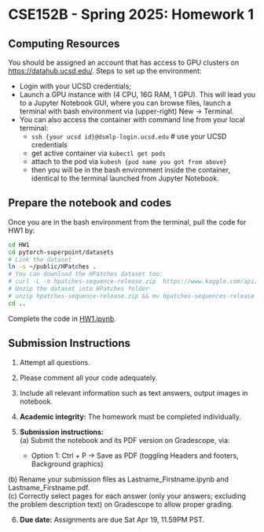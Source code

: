 # CSE152B - Spring 2025: Homework 1
## Computing Resources

You should be assigned an account that has access to GPU clusters on https://datahub.ucsd.edu/. Steps to set up the environment:
- Login with your UCSD credentials;
- Launch a GPU instance with (4 CPU, 16G RAM, 1 GPU). This will lead you to a Jupyter Notebook GUI, where you can browse files, launch a terminal with bash environment via (upper-right) New -> Terminal.
- You can also access the container with command line from your local terminal:
    - `ssh {your ucsd id}@dsmlp-login.ucsd.edu` # use your UCSD credentials
    - get active container via `kubectl get pods`
    - attach to the pod via `kubesh {pod name you got from above}`
    - then you will be in the bash environment inside the container, identical to the terminal launched from Jupyter Notebook.
    
## Prepare the notebook and codes
Once you are in the bash environment from the terminal, pull the code for HW1 by:

```bash
cd HW1
cd pytorch-superpoint/datasets
# Link the dataset
ln -s ~/public/HPatches .
# You can download the HPatches dataset too:
# curl -L -o hpatches-sequence-release.zip  https://www.kaggle.com/api/v1/datasets/download/javidtheimmortal/hpatches-sequence-release
# Unzip the dataset into HPatches folder
# unzip hpatches-sequence-release.zip && mv hpatches-sequences-release HPatches
cd ..
```

Complete the code in [HW1.ipynb](HW1.ipynb).

## Submission Instructions
1. Attempt all questions.
2. Please comment all your code adequately.
3. Include all relevant information such as text answers, output images in notebook.
4. **Academic integrity:** The homework must be completed individually.

5. **Submission instructions:**  
 (a) Submit the notebook and its PDF version on Gradescope, via:
     - Option 1: Ctrl + P -> Save as PDF (toggling Headers and footers, Background graphics)
     
 (b) Rename your submission files as Lastname_Firstname.ipynb and Lastname_Firstname.pdf.  
 (c) Correctly select pages for each answer (only your answers; excluding the problem description text) on Gradescope to allow proper grading.

6. **Due date:** Assignments are due Sat Apr 19, 11.59PM PST.